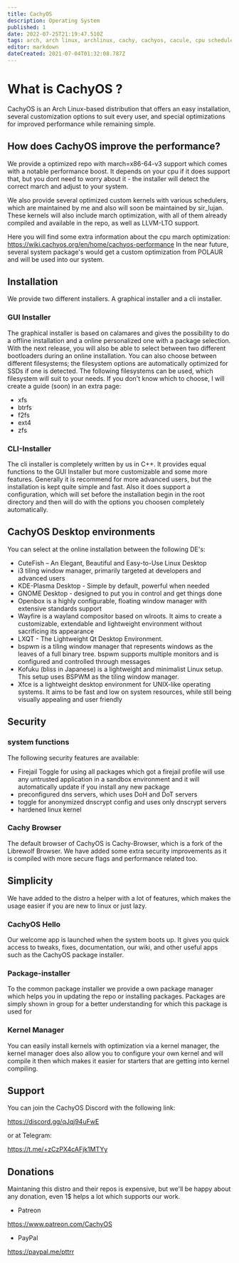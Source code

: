 ```yaml
---
title: CachyOS
description: Operating System
published: 1
date: 2022-07-25T21:19:47.510Z
tags: arch, arch linux, archlinux, cachy, cachyos, cacule, cpu scheduler, gnu, linux
editor: markdown
dateCreated: 2021-07-04T01:32:08.787Z
---
```


# What is CachyOS ?

CachyOS is an Arch Linux-based distribution that offers an easy installation, several customization options to suit every user, and special optimizations for improved performance while remaining simple.

## How does CachyOS improve the performance?

We provide a optimized repo with march=x86-64-v3 support which comes with a notable performance boost. It depends on your cpu if it does support that, but you dont need to worry about it - the installer will detect the correct march and adjust to your system.

We also provide several optimized custom kernels with various schedulers, which are maintained by me and also will soon be maintained by sir_lujan.
These kernels will also include march optimization, with all of them already compiled and available in the repo, as well as LLVM-LTO support.

Here you will find some extra information about the cpu march optimization:
https://wiki.cachyos.org/en/home/cachyos-performance
In the near future, several system package's would get a custom optimization from POLAUR and will be used into our system.

## Installation

We provide two different installers. A graphical installer and a cli installer.

### GUI Installer
The graphical installer is based on calamares and gives the possibility to do a offline installation and a online personalized one with a package selection.
With the next release, you will also be able to select between two different bootloaders during an online installation.
You can also choose between different filesystems; the filesystem options are automatically optimized for SSDs if one is detected.
The following filesystems can be used, which filesystem will suit to your needs. If you don't know which to choose, I will create a guide (soon) in an extra page:

- xfs
- btrfs
- f2fs
- ext4
- zfs

### CLI-Installer

The cli installer is completely written by us in C++. It provides equal functions to the GUI Installer but more customizable and some more features. Generally it is recommend for more advanced users, but the installation is kept quite simple and fast. Also it does support a configuration, which will set before the installation begin in the root directory and then will do with the options you choosen completely automatically.

## CachyOS Desktop environments

You can select at the online installation between the following DE's:

- CuteFish – An Elegant, Beautiful and Easy-to-Use Linux Desktop
- i3 tiling window manager, primarily targeted at developers and advanced users
- KDE-Plasma Desktop - Simple by default, powerful when needed
- GNOME Desktop - designed to put you in control and get things done
- Openbox is a highly configurable, floating window manager with extensive standards support
- Wayfire is a wayland compositor based on wlroots. It aims to create a customizable, extendable and lightweight environment without sacrificing its appearance
- LXQT - The Lightweight Qt Desktop Environment.
- bspwm is a tiling window manager that represents windows as the leaves of a full binary tree. bspwm supports multiple monitors and is configured and controlled through messages
- Kofuku (bliss in Japanese) is a lightweight and minimalist Linux setup. This setup uses BSPWM as the tiling window manager.
- Xfce is a lightweight desktop environment for UNIX-like operating systems. It aims to be fast and low on system resources, while still being visually appealing and user friendly

## Security

### system functions

The following security features are available:

- Firejail Toggle for using all packages which got a firejail profile will use any untrusted application in a sandbox environment and it will automatically update if you install any new package
- preconfigured dns servers, which uses DoH and DoT servers
- toggle for anonymized dnscrypt config and uses only dnscrypt servers
- hardened linux kernel

### Cachy Browser

The default browser of CachyOS is Cachy-Browser, which is a fork of the Librewolf Browser. We have added some extra security
improvements as it is compiled with more secure flags and performance related too.

## Simplicity

We have added to the distro a helper with a lot of features, which makes the usage easier if you are new to linux or just lazy.

### CachyOS Hello

Our welcome app is launched when the system boots up. It gives you quick access to tweaks, fixes, documentation, our wiki, and other useful apps such as the CachyOS package installer.

### Package-installer

To the common package installer we provide a own package manager which helps you in updating the repo or installing packages. Packages are simply shown in group for a better understanding for which this package is used for

### Kernel Manager

You can easily install kernels with optimization via a kernel manager, the kernel manager does also allow you to configure your own kernel and will compile it then which makes it easier for starters that are getting into kernel compiling.

## Support

You can join the CachyOS Discord with the following link:

https://discord.gg/qJqj94uFwE

or at Telegram:

https://t.me/+zCzPX4cAFjk1MTYy

## Donations

Maintaning this distro and their repos is expensive, but we'll be happy about any donation, even 1$ helps a lot which supports our work.

- Patreon

https://www.patreon.com/CachyOS

- PayPal

https://paypal.me/pttrr